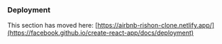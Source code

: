 

### Deployment

This section has moved here: [https://airbnb-rishon-clone.netlify.app/](https://facebook.github.io/create-react-app/docs/deployment)

